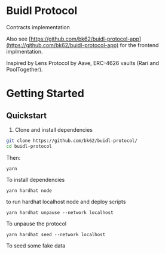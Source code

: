 <br/>

# Buidl Protocol

Contracts implementation

Also see [https://github.com/bk62/buidl-protocol-app](https://github.com/bk62/buidl-protocol-app) for the frontend implmentation.

Inspired by Lens Protocol by Aave, ERC-4626 vaults (Rari and PoolTogether).

# Getting Started 


## Quickstart

1. Clone and install dependencies


```bash
git clone https://github.com/bk62/buidl-protocol/
cd buidl-protocol
```
Then:
```
yarn
```
To install dependencies

```
yarn hardhat node
```
to run hardhat localhost node and deploy scripts


```
yarn hardhat unpause --network localhost
```
To unpause the protocol

```
yarn hardhat seed --network localhost
```
To seed some fake data
